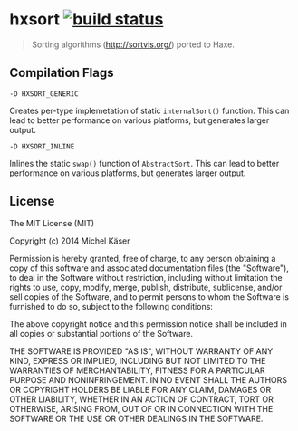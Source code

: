 # hxsort [![build status](https://ci.rackster.ch/projects/3/status.png?ref=master)](https://ci.rackster.ch/projects/3?ref=master)

> Sorting algorithms (http://sortvis.org/) ported to Haxe.

## Compilation Flags

`-D HXSORT_GENERIC`

Creates per-type implemetation of static `internalSort()` function. This can lead to better performance on various platforms, but generates larger output.

`-D HXSORT_INLINE`

Inlines the static `swap()` function of `AbstractSort`. This can lead to better performance on various platforms, but generates larger output.

## License

The MIT License (MIT)

Copyright (c) 2014 Michel Käser

Permission is hereby granted, free of charge, to any person obtaining a copy
of this software and associated documentation files (the "Software"), to deal
in the Software without restriction, including without limitation the rights
to use, copy, modify, merge, publish, distribute, sublicense, and/or sell
copies of the Software, and to permit persons to whom the Software is
furnished to do so, subject to the following conditions:

The above copyright notice and this permission notice shall be included in
all copies or substantial portions of the Software.

THE SOFTWARE IS PROVIDED "AS IS", WITHOUT WARRANTY OF ANY KIND, EXPRESS OR
IMPLIED, INCLUDING BUT NOT LIMITED TO THE WARRANTIES OF MERCHANTABILITY,
FITNESS FOR A PARTICULAR PURPOSE AND NONINFRINGEMENT. IN NO EVENT SHALL THE
AUTHORS OR COPYRIGHT HOLDERS BE LIABLE FOR ANY CLAIM, DAMAGES OR OTHER
LIABILITY, WHETHER IN AN ACTION OF CONTRACT, TORT OR OTHERWISE, ARISING FROM,
OUT OF OR IN CONNECTION WITH THE SOFTWARE OR THE USE OR OTHER DEALINGS IN
THE SOFTWARE.



